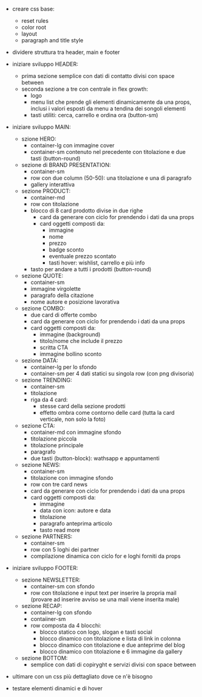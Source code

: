 * creare css base:
    - reset rules
    - color root
    - layout
    - paragraph and title style

* dividere struttura tra header, main e footer

* iniziare sviluppo HEADER:
    - prima sezione semplice con dati di contatto divisi con space between
    - seconda sezione a tre con centrale in flex growth:
        - logo
        - menu list che prende gli elementi dinamicamente da una props, inclusi i valori esposti da menu a tendina dei songoli elementi
        - tasti utiliti: cerca, carrello e ordina ora (button-sm)

* iniziare sviluppo MAIN:
    - szione HERO:
        - container-lg con immagine cover
        - container-sm contenuto nel precedente con titolazione e due tasti (button-round)
    - sezione di BRAND PRESENTATION:
        - container-sm
        - row con due column (50-50): una titolazione e una di paragrafo
        - gallery interattiva
    - sezione PRODUCT:
        - container-md
        - row con titolazione
        - blocco di 8 card prodotto divise in due righe
            - card da generare con ciclo for prendendo i dati da una props
            - card oggetti composti da:
                - immagine
                - nome
                - prezzo
                - badge sconto
                - eventuale prezzo scontato
                - tasti hover: wishlist, carrello e più info
        - tasto per andare a tutti i prodotti (button-round)
    - sezione QUOTE:
        - container-sm
        - immagine virgolette
        - paragrafo della citazione
        - nome autore e posizione lavorativa
    - sezione COMBO:
        - due card di offerte combo
        - card da generare con ciclo for prendendo i dati da una props
        - card oggetti composti da:
            - immagine (background)
            - titolo/nome che include il prezzo
            - scritta CTA
            - immagine bollino sconto
    - sezione DATA:
        - container-lg per lo sfondo
        - container-sm per 4 dati statici su singola row (con png divisoria)
    - sezione TRENDING:
        - container-sm
        - titolazione
        - riga da 4 card:
            - stesse card della sezione prodotti
            - effetto ombra come contorno delle card (tutta la card verticale, non solo la foto)
    - sezione CTA:
        - container-md con immagine sfondo
        - titolazione piccola
        - titolazione principale
        - paragrafo
        - due tasti (button-block): wathsapp e appuntamenti
    - sezione NEWS:
        - container-sm
        - titolazione con immagine sfondo
        - row con tre card news
        - card da generare con ciclo for prendendo i dati da una props
        - card oggetti composti da:
            - immagine
            - data con icon: autore e data
            - titolazione
            - paragrafo anteprima articolo
            - tasto read more
    - sezione PARTNERS:
        - container-sm
        - row con 5 loghi dei partner
        - compilazione dinamica con ciclo for e loghi forniti da props

* iniziare sviluppo FOOTER:
    - sezione NEWSLETTER:
        - container-sm con sfondo
        - row con titolazione e input text per inserire la propria mail (provare ad inserire avviso se una mail viene inserita male)
    - sezione RECAP:
        - container-lg con sfondo
        - contaiiner-sm
        - row composta da 4 blocchi:
            - blocco statico con logo, slogan e tasti social
            - blocco dinamico con titolazione e lista di link in colonna
            - blocco dinamico con titolazione e due anteprime del blog
            - blocco dinamico con titolazione e 6 immagine da gallery
    - sezione BOTTOM:
        - semplice con dati di copiryght e servizi divisi con space between

* ultimare con un css più dettagliato dove ce n'è bisogno

* testare elementi dinamici e di hover
